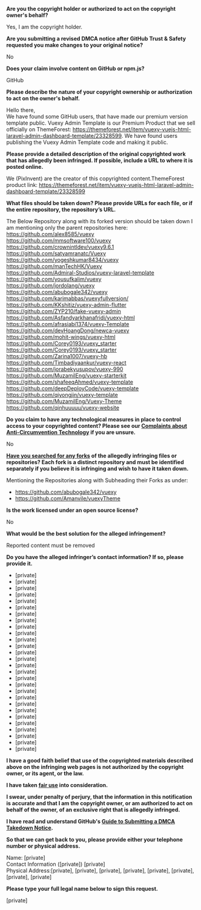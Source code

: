 **Are you the copyright holder or authorized to act on the copyright owner's behalf?**

Yes, I am the copyright holder.

**Are you submitting a revised DMCA notice after GitHub Trust & Safety requested you make changes to your original notice?**

No

**Does your claim involve content on GitHub or npm.js?**

GitHub

**Please describe the nature of your copyright ownership or authorization to act on the owner's behalf.**

Hello there,  
We have found some GitHub users, that have made our premium version template public. Vuexy Admin Template is our Premium Product that we sell officially on ThemeForest: https://themeforest.net/item/vuexy-vuejs-html-laravel-admin-dashboard-template/23328599. We have found users publishing the Vuexy Admin Template code and making it public.

**Please provide a detailed description of the original copyrighted work that has allegedly been infringed. If possible, include a URL to where it is posted online.**

We (PixInvent) are the creator of this copyrighted content.ThemeForest product link: https://themeforest.net/item/vuexy-vuejs-html-laravel-admin-dashboard-template/23328599

**What files should be taken down? Please provide URLs for each file, or if the entire repository, the repository’s URL.**

The Below Repository along with its forked version should be taken down I am mentioning only the parent repositories here:  
https://github.com/alex8585/vuexy  
https://github.com/mmsoftware100/vuexy  
https://github.com/crownintldev/vuexy9.6.1  
https://github.com/satyamranatc/Vuexy  
https://github.com/yogeshkumar8434/vuexy  
https://github.com/manTechHK/Vuexy  
https://github.com/Admiral-Studios/vuexy-laravel-template  
https://github.com/yousufkalim/vuexy  
https://github.com/jordolang/vuexy  
https://github.com/abubogale342/vuexy  
https://github.com/karimabbas/vuexyfullversion/  
https://github.com/KKshitiz/vuexy-admin-flutter  
https://github.com/ZYP210/fake-vuexy-admin  
https://github.com/Asfandyarkhanafridi/vuexy-html  
https://github.com/afrasiabi1374/vuexy-Template  
https://github.com/devHoangDong/newca-vuexy  
https://github.com/mohit-wings/vuexy-html  
https://github.com/Corey0193/vuexy_starter  
https://github.com/Corey0193/vuexy_starter  
https://github.com/Zarina1007/vuexy-hb  
https://github.com/Timbadiyaankur/vuexy-react  
https://github.com/jorabekyusupov/vuexy-990  
https://github.com/MuzamilEng/vuexy-starterkit  
https://github.com/shafeeqAhmed/vuexy-template  
https://github.com/deepDeployCode/vuexy-template  
https://github.com/qiyongjin/vuexy-template  
https://github.com/MuzamilEng/Vuexy-Theme  
https://github.com/qinhuuuuu/vuexy-website  

**Do you claim to have any technological measures in place to control access to your copyrighted content? Please see our <a href="https://docs.github.com/articles/guide-to-submitting-a-dmca-takedown-notice#complaints-about-anti-circumvention-technology">Complaints about Anti-Circumvention Technology</a> if you are unsure.**

No

**<a href="https://docs.github.com/articles/dmca-takedown-policy#b-what-about-forks-or-whats-a-fork">Have you searched for any forks</a> of the allegedly infringing files or repositories? Each fork is a distinct repository and must be identified separately if you believe it is infringing and wish to have it taken down.**

Mentioning the Repositories along with Subheading their Forks as under:  
- https://github.com/abubogale342/vuexy  
- https://github.com/Amanvile/vuexyTheme  

**Is the work licensed under an open source license?**

No

**What would be the best solution for the alleged infringement?**

Reported content must be removed

**Do you have the alleged infringer’s contact information? If so, please provide it.**

- [private]  
- [private]  
- [private]  
- [private]  
- [private]  
- [private]  
- [private]  
- [private]  
- [private]  
- [private]  
- [private]  
- [private]  
- [private]  
- [private]  
- [private]  
- [private]  
- [private]  
- [private]  
- [private]  
- [private]  
- [private]  
- [private]  
- [private]  
- [private]  
- [private]  
- [private]  
- [private]  
- [private]  

**I have a good faith belief that use of the copyrighted materials described above on the infringing web pages is not authorized by the copyright owner, or its agent, or the law.**

**I have taken <a href="https://www.lumendatabase.org/topics/22">fair use</a> into consideration.**

**I swear, under penalty of perjury, that the information in this notification is accurate and that I am the copyright owner, or am authorized to act on behalf of the owner, of an exclusive right that is allegedly infringed.**

**I have read and understand GitHub's <a href="https://docs.github.com/articles/guide-to-submitting-a-dmca-takedown-notice/">Guide to Submitting a DMCA Takedown Notice</a>.**

**So that we can get back to you, please provide either your telephone number or physical address.**

Name: [private]  
Contact Information ([private]) [private]  
Physical Address:[private], [private], [private], [private], [private], [private], [private], [private]  

**Please type your full legal name below to sign this request.**

[private]  
